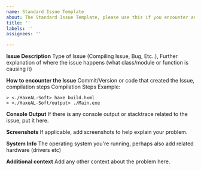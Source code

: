 ```yaml
---
name: Standard Issue Template
about: The Standard Issue Template, please use this if you encounter any problems.
title: ''
labels: ''
assignees: ''

---
```


**Issue Description**
Type of Issue (Compiling Issue, Bug, Etc..), Further explanation of where the issue happens (what class/module or function is causing it)

**How to encounter the Issue**
Commit/Version or code that created the Issue, compilation steps
Compilation Steps Example:
```
> <./HaxeAL-Soft> haxe build.hxml
> <./HaxeAL-Soft/output> ./Main.exe
```

**Console Output**
If there is any console output or stacktrace related to the issue, put it here.

**Screenshots**
If applicable, add screenshots to help explain your problem.

**System Info**
The operating system you're running, perhaps also add related hardware (drivers etc)

**Additional context**
Add any other context about the problem here.
